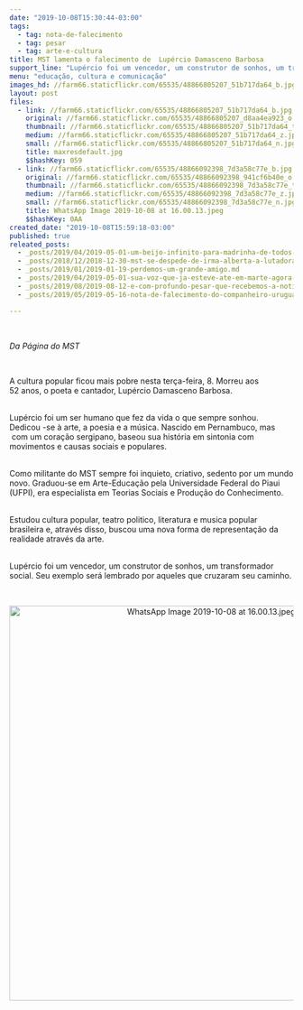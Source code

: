 ```yaml
---
date: "2019-10-08T15:30:44-03:00"
tags:
  - tag: nota-de-falecimento
  - tag: pesar
  - tag: arte-e-cultura
title: MST lamenta o falecimento de  Lupércio Damasceno Barbosa
support_line: "Lupércio foi um vencedor, um construtor de sonhos, um transformador social"
menu: "educação, cultura e comunicação"
images_hd: //farm66.staticflickr.com/65535/48866805207_51b717da64_b.jpg
layout: post
files:
  - link: //farm66.staticflickr.com/65535/48866805207_51b717da64_b.jpg
    original: //farm66.staticflickr.com/65535/48866805207_d8aa4ea923_o.jpg
    thumbnail: //farm66.staticflickr.com/65535/48866805207_51b717da64_t.jpg
    medium: //farm66.staticflickr.com/65535/48866805207_51b717da64_z.jpg
    small: //farm66.staticflickr.com/65535/48866805207_51b717da64_n.jpg
    title: maxresdefault.jpg
    $$hashKey: 059
  - link: //farm66.staticflickr.com/65535/48866092398_7d3a58c77e_b.jpg
    original: //farm66.staticflickr.com/65535/48866092398_941cf6b40e_o.jpg
    thumbnail: //farm66.staticflickr.com/65535/48866092398_7d3a58c77e_t.jpg
    medium: //farm66.staticflickr.com/65535/48866092398_7d3a58c77e_z.jpg
    small: //farm66.staticflickr.com/65535/48866092398_7d3a58c77e_n.jpg
    title: WhatsApp Image 2019-10-08 at 16.00.13.jpeg
    $$hashKey: 0AA
created_date: "2019-10-08T15:59:18-03:00"
published: true
releated_posts:
  - _posts/2019/04/2019-05-01-um-beijo-infinito-para-madrinha-de-todos-nos.md
  - _posts/2018/12/2018-12-30-mst-se-despede-de-irma-alberta-a-lutadora-do-povo.md
  - _posts/2019/01/2019-01-19-perdemos-um-grande-amigo.md
  - _posts/2019/04/2019-05-01-sua-voz-que-ja-esteve-ate-em-marte-agora-segue-encantando-os-ceus.md
  - _posts/2019/08/2019-08-12-e-com-profundo-pesar-que-recebemos-a-noticia-do-falecimento-do-companheiro-gustavo-codas.md
  - _posts/2019/05/2019-05-16-nota-de-falecimento-do-companheiro-uruguaio-julio-marenales.md

---
```

<p>&nbsp;</p>

<p><em>Da P&aacute;gina do MST&nbsp;</em></p>

<p>&nbsp;</p>

<p>A cultura popular ficou mais pobre nesta ter&ccedil;a-feira, 8. Morreu aos 52&nbsp;anos,&nbsp;o poeta&nbsp;e cantador, Lup&eacute;rcio Damasceno Barbosa.</p>

<p><br />
Lup&eacute;rcio foi&nbsp;um ser humano&nbsp;que fez da vida o que sempre sonhou. Dedicou&nbsp;-se &agrave;&nbsp;arte, a poesia e a m&uacute;sica. Nascido em Pernambuco, mas &nbsp;com um cora&ccedil;&atilde;o sergipano, baseou sua hist&oacute;ria em&nbsp;sintonia com movimentos e causas sociais e populares.&nbsp;</p>

<p><br />
Como militante do MST&nbsp;sempre foi inquieto, criativo, sedento por um mundo novo.&nbsp;Graduou-se&nbsp;em Arte-Educa&ccedil;&atilde;o pela Universidade Federal do Piaui (UFPI), era&nbsp;especialista em Teorias Sociais e Produ&ccedil;&atilde;o&nbsp;do Conhecimento.</p>

<p><br />
Estudou&nbsp;cultura popular,&nbsp;teatro politico, literatura e musica popular brasileira e, atrav&eacute;s disso, buscou&nbsp;uma nova forma de representa&ccedil;&atilde;o&nbsp;da realidade atrav&eacute;s da arte.&nbsp;</p>

<p><br />
Lup&eacute;rcio foi um vencedor, um construtor de sonhos, um transformador social. Seu exemplo ser&aacute; lembrado por aqueles que cruzaram seu caminho.</p>

<p>&nbsp;</p>

<p style="text-align:center"><img alt="WhatsApp Image 2019-10-08 at 16.00.13.jpeg" height="700" src="//farm66.staticflickr.com/65535/48866092398_7d3a58c77e_b.jpg" width="700" /></p>

<p>&nbsp;</p>
